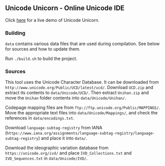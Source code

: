 ## Unicode Unicorn - Online Unicode IDE

Click [here](https://unicode.website/) for a live demo of Unicode Unicorn.

### Building

`data` contains various data files that are used during compilation. See below for sources and how to update them.

Run `./build.sh` to build the project.

### Sources

This tool uses the Unicode Character Database. It can be downloaded from `http://www.unicode.org/Public/UCD/latest/ucd/`. Download `UCD.zip` and extract its contents to `data/Unicode/UCD/`. Then extract `Unihan.zip` and move the `Unihan` folder contents into `data/Unicode/Unihan/`.

Codepage mapping files are from `ftp://ftp.unicode.org/Public/MAPPINGS/`. Move the appropriate text files into `data/Unicode/Mappings/`, and check the references in `data/encodings.txt`.

Download `language-subtag-registry` from IANA (`https://www.iana.org/assignments/language-subtag-registry/language-subtag-registry`) and place it into `data/`.

Download the ideographic variation database from `https://unicode.org/ivd/` and place `IVD_Collections.txt` and `IVD_Sequences.txt` in `data/Unicode/IVD/`.
